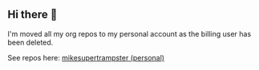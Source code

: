 ## Hi there 👋

I'm moved all my org repos to my personal account as the billing user has been deleted.

See repos here: [mikesupertrampster (personal)](https://github.com/mikesupertrampster)